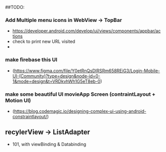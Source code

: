 ##TODO: 

### Add Multiple menu icons in WebView -> TopBar 
- https://developer.android.com/develop/ui/views/components/appbar/actions 
- check to print new URL visited   
- 
### make firebase this UI 
- (https://www.figma.com/file/Y0etRnQsDlRSRm658REiG3/Login-Mobile-UI-(Community)?type=design&node-id=0-1&mode=design&t=VRDkvhWh1G5eT8eb-0)

### make some beautiful UI movieApp Screen (contraintLayout + Motion UI)
- (https://blog.codemagic.io/designing-complex-ui-using-android-constraintlayout/)

## recylerView -> ListAdapter  
- 101, with viewBinding & Databinding